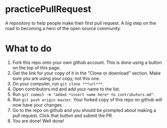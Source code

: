 # practicePullRequest
A repository to help people make their first pull request. A big step on the road to becoming a hero of the open source community.

# What to do
1. Fork this repo onto your own github account. This is done using a button on the top of this page.
2. Get the link for your copy of it in the "Clone or download" section. Make sure you are using your copy, not this one.
3. On your computer, run `git clone ***url***`.
4. Open contributors.md and add your name to the list.
5. Run `git commit -m "added *insert name here* to contributors.md"`.
6. Run `git push origin master`. Your forked copy of this repo on github will now have your changes.
7. Go to the repo on github and you should be prompted about making a pull request. Click that button and submit the PR.
8. You are done! Well done!
